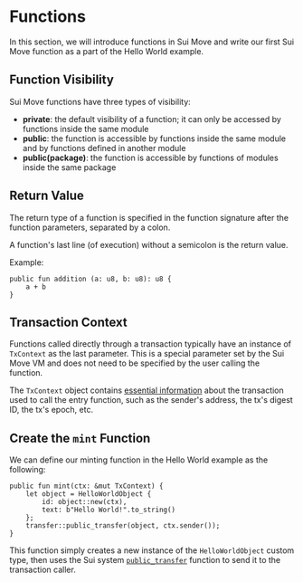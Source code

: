 # Functions

In this section, we will introduce functions in Sui Move and write our first Sui Move function as a part of the Hello World example.

## Function Visibility

Sui Move functions have three types of visibility:

- **private**: the default visibility of a function; it can only be accessed by functions inside the same module
- **public**: the function is accessible by functions inside the same module and by functions defined in another module
- **public(package)**: the function is accessible by functions of modules inside the same package

## Return Value

The return type of a function is specified in the function signature after the function parameters, separated by a colon.

A function's last line (of execution) without a semicolon is the return value.

Example:

```move
public fun addition (a: u8, b: u8): u8 {
    a + b
}
```

<!--
## Entry Functions

In Sui Move, entry functions are simply functions that can be called by transactions. They must satisfy the following three requirements:

- Denoted by the keyword `entry`
- have no return value
- (optional) have a mutable reference to an instance of the `TxContext` type in the last parameter

-->

## Transaction Context

Functions called directly through a transaction typically have an instance of `TxContext` as the last parameter. This is a special parameter set by the Sui Move VM and does not need to be specified by the user calling the function.

The `TxContext` object contains [essential information](https://github.com/MystenLabs/sui/blob/main/crates/sui-framework/packages/sui-framework/sources/tx_context.move) about the transaction used to call the entry function, such as the sender's address, the tx's digest ID, the tx's epoch, etc.

## Create the `mint` Function

We can define our minting function in the Hello World example as the following:

```move
public fun mint(ctx: &mut TxContext) {
    let object = HelloWorldObject {
        id: object::new(ctx),
        text: b"Hello World!".to_string()
    };
    transfer::public_transfer(object, ctx.sender());
}
```

This function simply creates a new instance of the `HelloWorldObject` custom type, then uses the Sui system [`public_transfer`](https://github.com/MystenLabs/sui/blob/main/crates/sui-framework/docs/sui/transfer.md#function-public_transfer) function to send it to the transaction caller.
